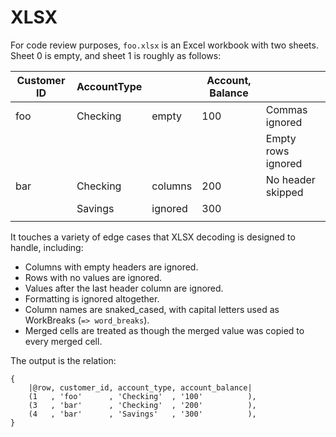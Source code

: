 # XLSX

For code review purposes, `foo.xlsx` is an Excel workbook with two sheets. Sheet 0 is empty, and sheet 1 is roughly as follows:

| Customer ID | AccountType |         | Account, Balance |                    |
| ----------- | ----------- | ------- | ---------------- | ------------------ |
| foo         | Checking    | empty   | 100              | Commas ignored     |
|             |             |         |                  | Empty rows ignored |
| bar         | Checking    | columns | 200              | No header skipped  |
|             | Savings     | ignored | 300              |                    |
|             |             |         |                  |                    |

It touches a variety of edge cases that XLSX decoding is designed to handle, including:

- Columns with empty headers are ignored.
- Rows with no values are ignored.
- Values after the last header column are ignored.
- Formatting is ignored altogether.
- Column names are snaked_cased, with capital letters used as WorkBreaks (`=> word_breaks`).
- Merged cells are treated as though the merged value was copied to every merged cell.

The output is the relation:

```arrai
{
    |@row, customer_id, account_type, account_balance|
    (1   , 'foo'      , 'Checking'  , '100'          ), 
    (3   , 'bar'      , 'Checking'  , '200'          ),
    (4   , 'bar'      , 'Savings'   , '300'          ),
}
```
